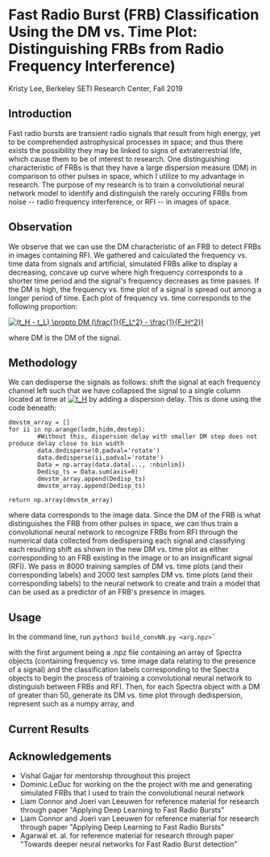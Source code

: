 # Fast Radio Burst (FRB) Classification Using the DM vs. Time Plot: Distinguishing FRBs from Radio Frequency Interference)
Kristy Lee, Berkeley SETI Research Center, Fall 2019

## Introduction
Fast radio bursts are transient radio signals that result from high energy, yet to be comprehended astrophysical processes in space; and thus there exists the possibility they may be linked to signs of extraterrestrial life, which cause them to be of interest to research. One distinguishing characteristic of FRBs is that they have a large dispersion measure (DM) in comparison to other pulses in space, which I utilize to my advantage in research. The purpose of my research is to train a convolutional neural network model to identify and distinguish the rarely occuring FRBs from noise -- radio frequency interference, or RFI -- in images of space. 

## Observation
We observe that we can use the DM characteristic of an FRB to detect FRBs in images containing RFI. We gathered and calculated the frequency vs. time data from signals and artificial, simulated FRBs alike to display a decreasing, concave up curve where high frequency corresponds to a shorter time period and the signal's frequency decreases as time passes. If the DM is high, the frequency vs. time plot of a signal is spread out among a longer period of time. Each plot of frequency vs. time corresponds to the following proportion: 

<a href="https://www.codecogs.com/eqnedit.php?latex=(t_H&space;-&space;t_L)&space;\propto&space;DM&space;(\frac{1}{F_L^2}&space;-&space;\frac{1}{F_H^2})" target="_blank"><img src="https://latex.codecogs.com/gif.latex?(t_H&space;-&space;t_L)&space;\propto&space;DM&space;(\frac{1}{F_L^2}&space;-&space;\frac{1}{F_H^2})" title="(t_H - t_L) \propto DM (\frac{1}{F_L^2} - \frac{1}{F_H^2})" /></a>

where DM is the DM of the signal. 

## Methodology
We can dedisperse the signals as follows: shift the signal at each frequency channel left such that we have collapsed the signal to a single column located at time at <a href="https://www.codecogs.com/eqnedit.php?latex=t_H" target="_blank"><img src="https://latex.codecogs.com/gif.latex?t_H" title="t_H" /></a> by adding a dispersion delay. This is done using the code beneath:

```
dmvstm_array = []
for ii in np.arange(lodm,hidm,dmstep):
        #Without this, dispersion delay with smaller DM step does not produce delay close to bin width
        data.dedisperse(0,padval='rotate')
        data.dedisperse(ii,padval='rotate')
        Data = np.array(data.data[..., :nbinlim])
        Dedisp_ts = Data.sum(axis=0)
        dmvstm_array.append(Dedisp_ts)
        dmvstm_array.append(Dedisp_ts)

return np.array(dmvstm_array)
```

where data corresponds to the image data. Since the DM of the FRB is what distinguishes the FRB from other pulses in space, we can thus train a convolutional neural network to recognize FRBs from RFI through the numerical data collected from dedispersing each signal and classifying each resulting shift as shown in the new DM vs. time plot as either corresponding to an FRB existing in the image or to an insignificant signal (RFI). We pass in 8000 training samples of DM vs. time plots (and their corresponding labels) and 2000 test samples DM vs. time plots (and their corresponding labels) to the neural network to create and train a model that can be used as a predictor of an FRB's presence in images.

## Usage
In the command line, run 
```python3 build_convNN.py <arg.npz>` ```

with the first argument being a .npz file containing an array of Spectra objects (containing frequency vs. time image data relating to the presence of a signal) and the classification labels corresponding to the Spectra objects to begin the process of training a convolutional neural network to distinguish between FRBs and RFI. Then, for each Spectra object with a DM of greater than 50, generate its DM vs. time plot through dedispersion, represent such as a numpy array, and 


## Current Results

## Acknowledgements
- Vishal Gajjar for mentorship throughout this project
- Dominic LeDuc for working on the the project with me and generating simulated FRBs that I used to train the convolutional neural network
- Liam Connor and Joeri van Leeuwen for reference material for research through paper "Applying Deep Learning to Fast Radio Bursts"
- Liam Connor and Joeri van Leeuwen for reference material for research through paper "Applying Deep Learning to Fast Radio Bursts"
- Agarwal et. al. for reference material for research through paper "Towards deeper neural networks for Fast Radio Burst detection"
